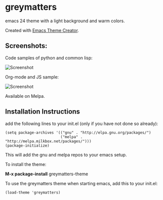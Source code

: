greymatters
===========

emacs 24 theme with a light background and warm colors.

Created with [Emacs Theme Creator](http://emacs-theme-creator.appspot.com).

Screenshots:
------------

Code samples of python and common lisp:

![Screenshot](https://github.com/mswift42/greymatters-theme/raw/master/greymattersclandpy.png)

Org-mode and JS sample:

![Screenshot](https://github.com/mswift42/greymatters-theme/raw/master/greymattersorgandjs.png)

Available on Melpa.

Installation Instructions
-------------------------

add the following lines to your init.el (only if you have not done so already):

    (setq package-archives '(("gnu" . "http://elpa.gnu.org/packages/")
                             ("melpa" . "http://melpa.milkbox.net/packages/")))
    (package-initialize)



This will add the gnu and melpa repos to your emacs setup.

To install the theme:

**M-x package-install** greymatters-theme


To use the greymatters theme when starting emacs, add this to your init.el:

    (load-theme 'greymatters)
